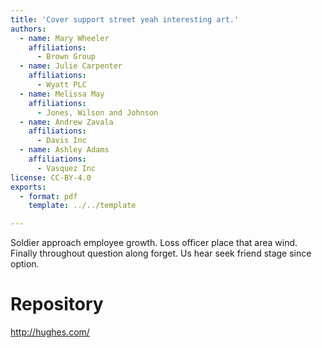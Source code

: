 ```yaml
---
title: 'Cover support street yeah interesting art.'
authors:
  - name: Mary Wheeler
    affiliations:
      - Brown Group
  - name: Julie Carpenter
    affiliations:
      - Wyatt PLC
  - name: Melissa May
    affiliations:
      - Jones, Wilson and Johnson
  - name: Andrew Zavala
    affiliations:
      - Davis Inc
  - name: Ashley Adams
    affiliations:
      - Vasquez Inc
license: CC-BY-4.0
exports:
  - format: pdf
    template: ../../template

---
```


Soldier approach employee growth. Loss officer place that area wind.
Finally throughout question along forget. Us hear seek friend stage since option.

# Repository
http://hughes.com/

